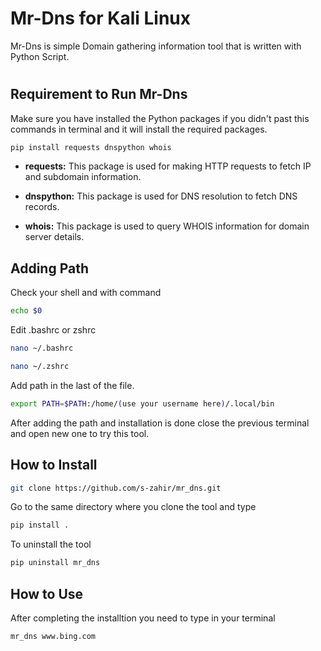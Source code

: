 # Mr-Dns for Kali Linux
Mr-Dns is simple Domain gathering information tool that is written with Python Script.
#


## Requirement to Run Mr-Dns
Make sure you have installed the Python packages if you didn't past this commands in terminal and it will install the required packages.

```bash
pip install requests dnspython whois

```

- **requests:** This package is used for making HTTP requests to fetch IP and subdomain information.

- **dnspython:** This package is used for DNS resolution to fetch DNS records.

- **whois:** This package is used to query WHOIS information for domain server details.

## Adding Path
Check your shell and with command 
```bash
echo $0

```
Edit .bashrc or zshrc

```bash
nano ~/.bashrc

```
```bash
nano ~/.zshrc

```
Add path in the last of the file.

```bash
export PATH=$PATH:/home/(use your username here)/.local/bin

```
After adding the path and installation is done close the previous terminal and open new one to try this tool.
## How to Install

```bash
git clone https://github.com/s-zahir/mr_dns.git

```
Go to the same directory where you clone the tool and type

```bash
pip install . 

```
To uninstall the tool 

```bash
pip uninstall mr_dns

```
## How to Use
After completing the installtion you need to type in your terminal 

```bash
mr_dns www.bing.com 

```